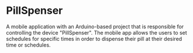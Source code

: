 # PillSpenser
A mobile application with an Arduino-based project that is responsible for controlling the device "PillSpenser". The mobile app allows the users to set schedules for specific times in order to dispense their pill at their desired time or schedules.
